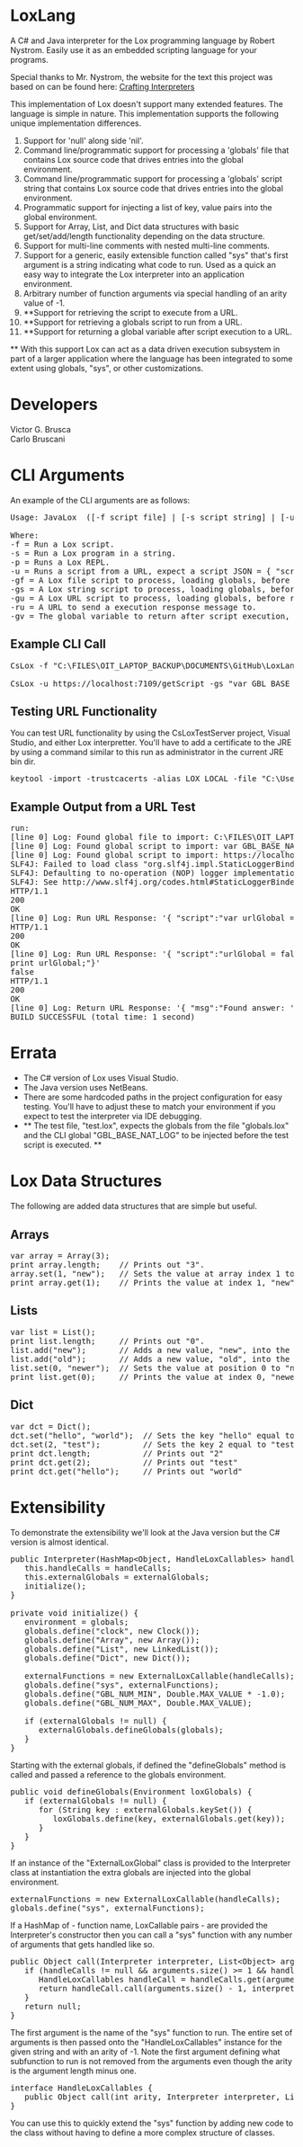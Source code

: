 # LoxLang
A C# and Java interpreter for the Lox programming language by Robert Nystrom. Easily use it as an embedded scripting language for your programs.

Special thanks to Mr. Nystrom, the website for the text this project was based on can be found here:
[Crafting Interpreters](https://craftinginterpreters.com/)

This implementation of Lox doesn't support many extended features. The language is simple in nature. This implementation supports the following unique implementation differences.

1. Support for 'null' along side 'nil'.
2. Command line/programmatic support for processing a 'globals' file that contains Lox source code that drives entries into the global environment.
3. Command line/programmatic support for processing a 'globals' script string that contains Lox source code that drives entries into the global environment.
4. Programmatic support for injecting a list of key, value pairs into the global environment.
5. Support for Array, List, and Dict data structures with basic get/set/add/length functionality depending on the data structure.
6. Support for multi-line comments with nested multi-line comments.
7. Support for a generic, easily extensible function called "sys" that's first argument is a string indicating what code to run. Used as a quick an easy way to integrate the Lox interpreter into an application environment.
8. Arbitrary number of function arguments via special handling of an arity value of -1.
9. **Support for retrieving the script to execute from a URL.
10. **Support for retrieving a globals script to run from a URL.
11. **Support for returning a global variable after script execution to a URL.

** With this support Lox can act as a data driven execution subsystem in part of a larger application where the language has been integrated to some extent using globals, "sys", or other customizations.

# Developers
Victor G. Brusca
<br/>Carlo Bruscani

# CLI Arguments
An example of the CLI arguments are as follows:

<pre>
Usage: JavaLox  ([-f script file] | [-s script string] | [-u script url] | [-p REPL]) & [-gf script file] [-gs script string] [-gu script url] [-ru url] [-gv global variable name to respond with]

Where:
-f = Run a Lox script.
-s = Run a Lox program in a string.
-p = Runs a Lox REPL.
-u = Runs a script from a URL, expect a script JSON = { "script":"some Lox code here" }.
-gf = A Lox file script to process, loading globals, before running the intended script.
-gs = A Lox string script to process, loading globals, before running the intended script.
-gu = A Lox URL script to process, loading globals, before running the intended script, expect a script JSON = { "script":"some Lox code here" }.
-ru = A URL to send a execution response message to.
-gv = The global variable to return after script execution, objects are converted to a JSON string.
</pre>

## Example CLI Call
<pre>
CsLox -f "C:\FILES\OIT_LAPTOP_BACKUP\DOCUMENTS\GitHub\LoxLang\test.lox" -gs "var GBL_BASE_NAT_LOG = 2.71828;" -gf "C:\FILES\OIT_LAPTOP_BACKUP\DOCUMENTS\GitHub\LoxLang\globals.lox"

CsLox -u https://localhost:7109/getScript -gs "var GBL_BASE_NAT_LOG = 2.71828;" -gf "C:\FILES\OIT_LAPTOP_BACKUP\DOCUMENTS\GitHub\LoxLang\globals.lox" -gu https://localhost:7109/getGlobal -ru https://localhost:7109/setAnswer -gv urlGlobal
</pre>

## Testing URL Functionality
You can test URL functionality by using the CsLoxTestServer project, Visual Studio, and either Lox interpretter. You'll have to add a certificate to the JRE by using a command similar to this run as administrator in the current JRE bin dir.

<pre>
keytool -import -trustcacerts -alias LOX_LOCAL -file "C:\Users\brusc\Downloads\localhost.pem | .cer" -keystore "C:\Program Files\Java\jdk-21\lib\security\cacerts" -storepass LOX_LOCAL            
</pre>

## Example Output from a URL Test

<pre>
run:
[line 0] Log: Found global file to import: C:\FILES\OIT_LAPTOP_BACKUP\DOCUMENTS\GitHub\LoxLang\globals.lox
[line 0] Log: Found global script to import: var GBL_BASE_NAT_LOG = 2.71828;
[line 0] Log: Found global script to import: https://localhost:7109/getGlobal
SLF4J: Failed to load class "org.slf4j.impl.StaticLoggerBinder".
SLF4J: Defaulting to no-operation (NOP) logger implementation
SLF4J: See http://www.slf4j.org/codes.html#StaticLoggerBinder for further details.
HTTP/1.1
200
OK
[line 0] Log: Run URL Response: '{ "script":"var urlGlobal = true;"}'
HTTP/1.1
200
OK
[line 0] Log: Run URL Response: '{ "script":"urlGlobal = false;
print urlGlobal;"}'
false
HTTP/1.1
200
OK
[line 0] Log: Return URL Response: '{ "msg":"Found answer: 'false, urlGlobal'" }'
BUILD SUCCESSFUL (total time: 1 second)   
</pre>

# Errata
<ul>
   <li>The C# version of Lox uses Visual Studio.</li>
   <li>The Java version uses NetBeans.</li>
   <li>There are some hardcoded paths in the project configuration for easy testing. You'll have to adjust these to match your environment if you expect to test the interpreter via IDE debugging.</li>
   <li>** The test file, "test.lox", expects the globals from the file "globals.lox" and the CLI global "GBL_BASE_NAT_LOG" to be injected before the test script is executed. **</li>
</ul>

# Lox Data Structures
The following are added data structures that are simple but useful.

## Arrays
<pre>
var array = Array(3);
print array.length;    // Prints out "3".
array.set(1, "new");   // Sets the value at array index 1 to "new"
print array.get(1);    // Prints the value at index 1, "new".
</pre>

## Lists
<pre>
var list = List();
print list.length;     // Prints out "0".
list.add("new");       // Adds a new value, "new", into the list.
list.add("old");       // Adds a new value, "old", into the list.
list.set(0, "newer");  // Sets the value at position 0 to "newer"
print list.get(0);     // Prints the value at index 0, "newer".
</pre>

## Dict
<pre>
var dct = Dict();
dct.set("hello", "world");  // Sets the key "hello" equal to "world"
dct.set(2, "test");         // Sets the key 2 equal to "test"
print dct.length;           // Prints out "2"
print dct.get(2);           // Prints out "test"
print dct.get("hello");     // Prints out "world"
</pre>

# Extensibility
To demonstrate the extensibility we'll look at the Java version but the C# version is almost identical.

<pre>
public Interpreter(HashMap&lt;Object, HandleLoxCallables&gt; handleCalls, HandleLoxGlobals externalGlobals) {
   this.handleCalls = handleCalls;
   this.externalGlobals = externalGlobals;
   initialize();
}

private void initialize() {
   environment = globals;
   globals.define("clock", new Clock());
   globals.define("Array", new Array());
   globals.define("List", new LinkedList());
   globals.define("Dict", new Dict());      

   externalFunctions = new ExternalLoxCallable(handleCalls);
   globals.define("sys", externalFunctions);
   globals.define("GBL_NUM_MIN", Double.MAX_VALUE * -1.0);       //-1.7976931348623157E+308
   globals.define("GBL_NUM_MAX", Double.MAX_VALUE);              // 1.7976931348623157E+308

   if (externalGlobals != null) {
      externalGlobals.defineGlobals(globals);
   }
}
</pre>

Starting with the external globals, if defined the "defineGlobals" method is called and passed a reference to the globals environment.

<pre>
public void defineGlobals(Environment loxGlobals) {
   if (externalGlobals != null) {
      for (String key : externalGlobals.keySet()) {
         loxGlobals.define(key, externalGlobals.get(key));
      }
   }
}
</pre>

If an instance of the "ExternalLoxGlobal" class is provided to the Interpreter class at instantiation the extra globals are injected into the global environment.

<pre>
externalFunctions = new ExternalLoxCallable(handleCalls);
globals.define("sys", externalFunctions);  
</pre>

If a HashMap of - function name, LoxCallable pairs - are provided the Interpreter's constructor then you can call a "sys" function with any number of arguments that gets handled like so.

<pre>
public Object call(Interpreter interpreter, List&lt;Object&gt; arguments) {
   if (handleCalls != null && arguments.size() >= 1 && handleCalls.containsKey(arguments.get(0))) {
      HandleLoxCallables handleCall = handleCalls.get(arguments.get(0));
      return handleCall.call(arguments.size() - 1, interpreter, arguments);
   }
   return null;  
}
</pre>

The first argument is the name of the "sys" function to run. The entire set of arguments is then passed onto the "HandleLoxCallables" instance for the given string and with an arity of -1. Note the first argument defining what subfunction to run is not removed from the arguments even though the arity is the argument length minus one. 

<pre>
interface HandleLoxCallables {
   public Object call(int arity, Interpreter interpreter, List&lt;Object&gt; arguments);
}
</pre>

You can use this to quickly extend the "sys" function by adding new code to the class without having to define a more complex structure of classes.
